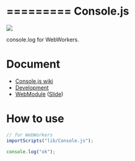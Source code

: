 =========
Console.js
=========

![](https://travis-ci.org/uupaa/Console.js.png)

console.log for WebWorkers.

# Document

- [Console.js wiki](https://github.com/uupaa/Console.js/wiki/Console)
- [Development](https://github.com/uupaa/WebModule/wiki/Development)
- [WebModule](https://github.com/uupaa/WebModule) ([Slide](http://uupaa.github.io/Slide/slide/WebModule/index.html))

# How to use

```js
// for WebWorkers
importScripts("lib/Console.js");

console.log("ok");
```

